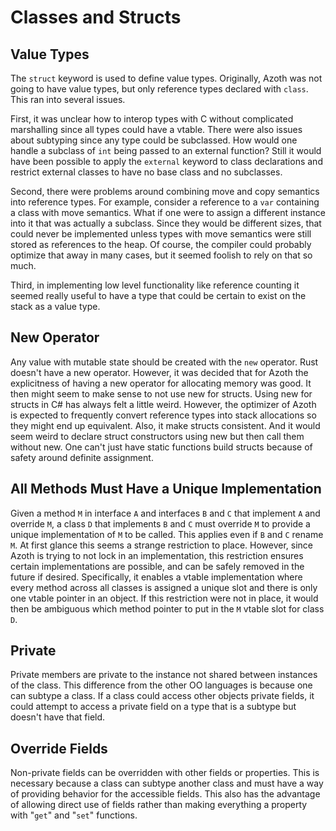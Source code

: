 # Classes and Structs

## Value Types

The `struct` keyword is used to define value types. Originally, Azoth was not going to have value
types, but only reference types declared with `class`. This ran into several issues.

First, it was unclear how to interop types with C without complicated marshalling since all types
could have a vtable. There were also issues about subtyping since any type could be subclassed. How
would one handle a subclass of `int` being passed to an external function? Still it would have been
possible to apply the `external` keyword to class declarations and restrict external classes to have
no base class and no subclasses.

Second, there were problems around combining move and copy semantics into reference types. For
example, consider a reference to a `var` containing a class with move semantics. What if one were to
assign a different instance into it that was actually a subclass. Since they would be different
sizes, that could never be implemented unless types with move semantics were still stored as
references to the heap. Of course, the compiler could probably optimize that away in many cases, but
it seemed foolish to rely on that so much.

Third, in implementing low level functionality like reference counting it seemed really useful to
have a type that could be certain to exist on the stack as a value type.

## New Operator

Any value with mutable state should be created with the `new` operator. Rust doesn't have a new
operator. However, it was decided that for Azoth the explicitness of having a new operator for
allocating memory was good. It then might seem to make sense to not use new for structs. Using new
for structs in C# has always felt a little weird. However, the optimizer of Azoth is expected to
frequently convert reference types into stack allocations so they might end up equivalent. Also, it
make structs consistent. And it would seem weird to declare struct constructors using new but then
call them without new. One can't just have static functions build structs because of safety around
definite assignment.

## All Methods Must Have a Unique Implementation

Given a method `M` in interface `A` and interfaces `B` and `C` that implement `A` and override `M`,
a class `D` that implements `B` and `C` must override `M` to provide a unique implementation of `M`
to be called. This applies even if `B` and `C` rename `M`. At first glance this seems a strange
restriction to place. However, since Azoth is trying to not lock in an implementation, this
restriction ensures certain implementations are possible, and can be safely removed in the future if
desired. Specifically, it enables a vtable implementation where every method across all classes is
assigned a unique slot and there is only one vtable pointer in an object. If this restriction were
not in place, it would then be ambiguous which method pointer to put in the `M` vtable slot for
class `D`.

## Private

Private members are private to the instance not shared between instances of the class. This
difference from the other OO languages is because one can subtype a class. If a class could access
other objects private fields, it could attempt to access a private field on a type that is a subtype
but doesn't have that field.

## Override Fields

Non-private fields can be overridden with other fields or properties. This is necessary because a
class can subtype another class and must have a way of providing behavior for the accessible fields.
This also has the advantage of allowing direct use of fields rather than making everything a
property with "`get`" and "`set`" functions.
